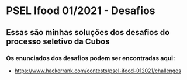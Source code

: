 # PSEL Ifood 01/2021 - Desafios
## Essas são minhas soluções dos desafios do processo seletivo da Cubos
### Os enunciados dos desafios podem ser encontradas aqui:
* https://www.hackerrank.com/contests/psel-ifood-012021/challenges
